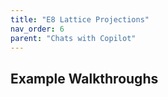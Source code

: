 ```yaml
---
title: "E8 Lattice Projections"
nav_order: 6
parent: "Chats with Copilot"
---
```


## Example Walkthroughs
